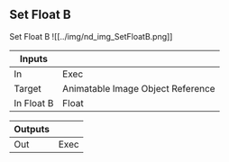 ## Set Float B
Set Float B
![[../img/nd_img_SetFloatB.png]]

|Inputs||
|--|--|
| In | Exec |
| Target | Animatable Image Object Reference |
| In Float B | Float |

|Outputs||
|--|--|
| Out | Exec |
